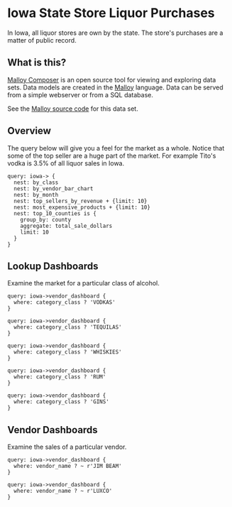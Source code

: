 # Iowa State Store Liquor Purchases
In Iowa, all liquor stores are own by the state.  The store's purchases are a matter of public record.  

## What is this?

[Malloy Composer](https://github.com/malloydata/malloy-composer) is an open source tool for viewing and exploring data sets.  Data models are created in the  [Malloy](https://github.com/looker-open-source/malloy/) language.  Data can be served from a simple webserver or from a SQL database.  

See the [Malloy source code](https://github.com/malloydata/malloy-samples/tree/main/bigquery/iowa) for this data set.


## Overview

The query below will give you a feel for the market as a whole.  Notice that some of the top seller are a huge part of the market.  For example Tito's vodka is 3.5% of all liquor sales in Iowa.

<!-- malloy-query 
  name="Overview"
  model="./iowa.malloy"
  renderer="dashboard"
-->
```malloy
query: iowa-> {
  nest: by_class
  nest: by_vendor_bar_chart
  nest: by_month
  nest: top_sellers_by_revenue + {limit: 10}
  nest: most_expensive_products + {limit: 10}
  nest: top_10_counties is {
    group_by: county
    aggregate: total_sale_dollars
    limit: 10
  }
}
```

## Lookup Dashboards
Examine the market for a particular class of alcohol.  

<!-- malloy-query 
  name="Vodka Dashboard"
  model="./iowa.malloy"
  renderer="dashboard"
-->
```malloy
query: iowa->vendor_dashboard {
  where: category_class ? 'VODKAS'
}
```

<!-- malloy-query 
  name="Tequila Dashboard"
  model="./iowa.malloy"
  renderer="dashboard"
-->
```malloy
query: iowa->vendor_dashboard {
  where: category_class ? 'TEQUILAS'
}
```

<!-- malloy-query 
  name="Whisky Dashboard"
  model="./iowa.malloy"
  renderer="dashboard"
-->
```malloy
query: iowa->vendor_dashboard {
  where: category_class ? 'WHISKIES'
}
```

<!-- malloy-query 
  name="Rum Dashboard"
  model="./iowa.malloy"
  renderer="dashboard"
-->
```malloy
query: iowa->vendor_dashboard {
  where: category_class ? 'RUM'
}
```

<!-- malloy-query 
  name="Gim Dashboard"
  model="./iowa.malloy"
  renderer="dashboard"
-->
```malloy
query: iowa->vendor_dashboard {
  where: category_class ? 'GINS'
}
```

## Vendor Dashboards
Examine the sales of a particular vendor.

<!-- malloy-query 
  name="Jim Beam Vendor Dashboard"
  model="./iowa.malloy"
  renderer="dashboard"
-->
```malloy
query: iowa->vendor_dashboard {
  where: vendor_name ? ~ r'JIM BEAM'
}
```

<!-- malloy-query 
  name="Luxco Vendor Dashboard"
  model="./iowa.malloy"
  renderer="dashboard"
-->
```malloy
query: iowa->vendor_dashboard {
  where: vendor_name ? ~ r'LUXCO'
}
```

